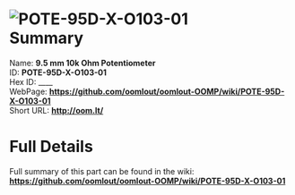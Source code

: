 
![POTE-95D-X-O103-01](https://github.com/oomlout/oomlout-OOMP/blob/master/parts/POTE-95D-X-O103-01/POTE-95D-X-O103-01_420.jpg)   
Summary
=================
  
Name: __9.5 mm 10k Ohm Potentiometer__    
ID: __POTE-95D-X-O103-01__   
Hex ID: ____   
WebPage: __https://github.com/oomlout/oomlout-OOMP/wiki/POTE-95D-X-O103-01__   
Short URL: __http://oom.lt/__   

Full Details
==========================
Full summary of this part can be found in the wiki:   
__https://github.com/oomlout/oomlout-OOMP/wiki/POTE-95D-X-O103-01__    

